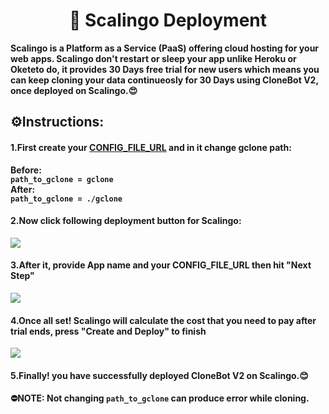 <h1 align="center">🎲 Scalingo Deployment</h1>
<p><b>Scalingo is a Platform as a Service (PaaS) offering cloud hosting for your web apps. Scalingo don't restart or sleep your app unlike Heroku or Oketeto do, it provides 30 Days free trial for new users which means you can keep cloning your data continueosly for 30 Days using CloneBot V2, once deployed on Scalingo.😍<b></p>
<h2><b>⚙️Instructions:</b></h2>
<h4><b>1.First create your <a href="https://github.com/TheCaduceus/CloneBot_V2#getting-config_file_url">CONFIG_FILE_URL</a> and in it change gclone path:</b></h4>
<p><b>
Before:<br>
<code>path_to_gclone = gclone</code><br>
After:<br>
<code>path_to_gclone = ./gclone</code>
</b></p>
<h4><b>2.Now click following deployment button for Scalingo:</b></h4>
<a href="https://dashboard.scalingo.com/create/app?source=https://github.com/TheCaduceus/CloneBot_V2#Scalingo" alt="Deploy on Scalingo"><img src="https://camo.githubusercontent.com/842455c53346f891b760d421be4fba68d95a13a3ba9399c8ada3c9b879cb4ccf/68747470733a2f2f63646e2e7363616c696e676f2e636f6d2f6465706c6f792f627574746f6e2e737667"></a>
<h4><b>3.After it, provide App name and your CONFIG_FILE_URL then hit "Next Step"</b></h4>
<img src="https://user-images.githubusercontent.com/87380104/176115878-13812262-f1bb-464f-8551-b534529e45c6.png">
<h4><b>4.Once all set! Scalingo will calculate the cost that you need to pay after trial ends, press "Create and Deploy" to finish</b></h4>
<img src="https://user-images.githubusercontent.com/87380104/176116361-4f468eea-c7ba-4b36-9ca2-90f73084fedb.png">
<h4><b>5.Finally! you have successfully deployed CloneBot V2 on Scalingo.😊</b></h4>
<p><b>⛔NOTE: Not changing <code>path_to_gclone</code> can produce error while cloning.</b></p>
